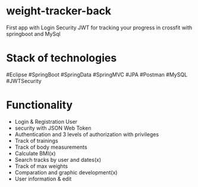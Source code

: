 # weight-tracker-back
First app with Login Security JWT for tracking your progress in crossfit with springboot and MySql

# Stack of technologies
#Eclipse #SpringBoot #SpringData #SpringMVC #JPA #Postman #MySQL #JWTSecurity

# Functionality
<ul>
  <li>Login & Registration User</li>
  <li>security with JSON Web Token</li>
  <li>Authentication and 3 levels of authorization with privileges</li>
  <li>Track of trainings</li>
  <li>Track of body measurements</li>
  <li>Calculate BMI(x)</li>
  <li>Search tracks by user and dates(x)</li>
  <li>Track of max weights</li>
  <li>Comparation and graphic development(x)</li>
  <li>User information & edit</li>
</ul>
